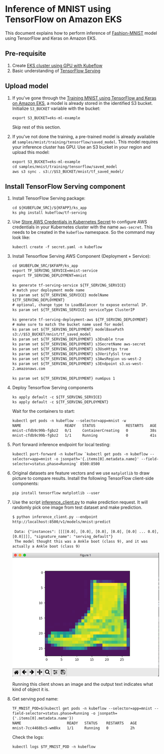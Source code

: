 # Inference of MNIST using TensorFlow on Amazon EKS

This document explains how to perform inference of [Fashion-MNIST](https://github.com/zalandoresearch/fashion-mnist) model using TensorFlow and Keras on Amazon EKS.

## Pre-requisite

1. Create [EKS cluster using GPU with Kubeflow](../../eks-gpu.md)
2. Basic understanding of [TensorFlow Serving](https://www.tensorflow.org/serving/)

## Upload model

1. If you've gone through the [Training MNIST using TensorFlow and Keras on Amazon EKS](../training/tensorflow.md), a model is already stored in the identified S3 bucket. Initialize `S3_BUCKET` variable with the bucket:

   ```
   export S3_BUCKET=eks-ml-example
   ```

   Skip rest of this section.

1. If you've not done the training, a pre-trained model is already available at `samples/mnist/training/tensorflow/saved_model`. This model requires your inference cluster has GPU. Use an S3 bucket in your region and upload this model:

   ```
   export S3_BUCKET=eks-ml-example
   cd samples/mnist/training/tensorflow/saved_model
   aws s3 sync . s3://$S3_BUCKET/mnist/tf_saved_model/
   ```

## Install TensorFlow Serving component

1. Install TensorFlow Serving package:

   ```
   cd ${KUBEFLOW_SRC}/${KFAPP}/ks_app
   ks pkg install kubeflow/tf-serving
   ```

1. Use [Store AWS Credentials in Kubernetes Secret](../../aws-creds-secret.md) to configure AWS credentials in your Kubernetes cluster with the name `aws-secret`. This needs to be created in the `kubeflow` namespace. So the command may look like:

   ```
   kubectl create -f secret.yaml -n kubeflow
   ```

1. Install Tensorflow Serving AWS Component (Deployment + Service):

   ```
   cd $KUBEFLOW_SRC/$KFAPP/ks_app
   export TF_SERVING_SERVICE=mnist-service
   export TF_SERVING_DEPLOYMENT=mnist

   ks generate tf-serving-service ${TF_SERVING_SERVICE}
   # match your deployment mode name
   ks param set ${TF_SERVING_SERVICE} modelName ${TF_SERVING_DEPLOYMENT}
   # optional, change type to LoadBalancer to expose external IP.
   ks param set ${TF_SERVING_SERVICE} serviceType ClusterIP

   ks generate tf-serving-deployment-aws ${TF_SERVING_DEPLOYMENT}
   # make sure to match the bucket name used for model
   ks param set ${TF_SERVING_DEPLOYMENT} modelBasePath s3://$S3_BUCKET/mnist/tf_saved_model
   ks param set ${TF_SERVING_DEPLOYMENT} s3Enable true
   ks param set ${TF_SERVING_DEPLOYMENT} s3SecretName aws-secret
   ks param set ${TF_SERVING_DEPLOYMENT} s3UseHttps true
   ks param set ${TF_SERVING_DEPLOYMENT} s3VerifySsl true
   ks param set ${TF_SERVING_DEPLOYMENT} s3AwsRegion us-west-2
   ks param set ${TF_SERVING_DEPLOYMENT} s3Endpoint s3.us-west-2.amazonaws.com

   ks param set ${TF_SERVING_DEPLOYMENT} numGpus 1
   ```

1. Deploy Tensorflow Serving components

   ```
   ks apply default -c ${TF_SERVING_SERVICE}
   ks apply default -c ${TF_SERVING_DEPLOYMENT}
   ```

   Wait for the containers to start:

   ```
   kubectl get pods -n kubeflow --selector=app=mnist -w
   NAME                    READY   STATUS              RESTARTS   AGE
   mnist-cfdb9c99b-fgbz2   0/1     ContainerCreating   0          38s
   mnist-cfdb9c99b-fgbz2   1/1     Running             0          41s
   ```

1. Port forward inference endpoint for local testing:

   ```
   kubectl port-forward -n kubeflow `kubectl get pods -n kubeflow --selector=app=mnist -o jsonpath='{.items[0].metadata.name}' --field-selector=status.phase=Running` 8500:8500
   ```

1. Original datasets are feature vectors and we use `matplotlib` to draw picture to compare results. Install the following TensorFlow client-side components:

   ```
   pip install tensorflow matplotlib --user
   ```

1. Use the script [inference_client.py](../../../samples/mnist/inference/tensorflow/inference_client.py) to make prediction request. It will randomly pick one image from test dataset and make prediction.

   ```
   $ python inference_client.py --endpoint http://localhost:8500/v1/models/mnist:predict

    Data: {"instances": [[[[0.0], [0.0], [0.0], [0.0], [0.0] ... 0.0], [0.0]]]], "signature_name": "serving_default"}
    The model thought this was a Ankle boot (class 9), and it was actually a Ankle boot (class 9)
   ```

   ![inference-random-example](inference-random-example.png)

   Running this client shows an image and the output text indicates what kind of object it is.

1. Get serving pod name:

   ```
   TF_MNIST_POD=$(kubectl get pods -n kubeflow --selector=app=mnist --field-selector=status.phase=Running -o jsonpath={'.items[0].metadata.name'})
   NAME                     READY   STATUS    RESTARTS   AGE
   mnist-7cc4468bc5-wm8kx   1/1     Running   0          2h
   ```

   Check the logs:

   ```
   kubectl logs $TF_MNIST_POD -n kubeflow
   ```
